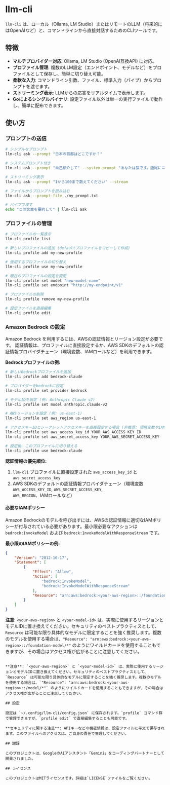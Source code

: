 # llm-cli

`llm-cli` は、ローカル（Ollama, LM Studio）またはリモートのLLM（将来的にはOpenAIなど）と、コマンドラインから直接対話するためのCLIツールです。

## 特徴

*   **マルチプロバイダー対応**: Ollama, LM Studio (OpenAI互換API) に対応。
*   **プロファイル管理**: 複数のLLM設定（エンドポイント、モデルなど）をプロファイルとして保存し、簡単に切り替え可能。
*   **柔軟な入力**: コマンドライン引数、ファイル、標準入力（パイプ）からプロンプトを渡せます。
*   **ストリーミング表示**: LLMからの応答をリアルタイムで表示します。
*   **Goによるシングルバイナリ**: 設定ファイル以外は単一の実行ファイルで動作し、簡単に配布できます。

## 使い方

### プロンプトの送信

```bash
# シンプルなプロンプト
llm-cli ask --prompt "日本の首都はどこですか？"

# システムプロンプト付き
llm-cli ask --prompt "自己紹介して" --system-prompt "あなたは猫です。語尾にニャンを付けて話してください。"

# ストリーミング表示
llm-cli ask --prompt "1から100まで数えてください" --stream

# ファイルからプロンプトを読み込む
llm-cli ask --prompt-file ./my_prompt.txt

# パイプで渡す
echo "この文章を要約して" | llm-cli ask
```

### プロファイルの管理

```bash
# プロファイルの一覧表示
llm-cli profile list

# 新しいプロファイルの追加 (defaultプロファイルをコピーして作成)
llm-cli profile add my-new-profile

# 使用するプロファイルの切り替え
llm-cli profile use my-new-profile

# 現在のプロファイルの設定を変更
llm-cli profile set model "new-model-name"
llm-cli profile set endpoint "http://my-endpoint/v1"

# プロファイルの削除
llm-cli profile remove my-new-profile

# 設定ファイルを直接編集
llm-cli profile edit
```

### Amazon Bedrock の設定

Amazon Bedrock を利用するには、AWSの認証情報とリージョン設定が必要です。
認証情報は、プロファイルに直接設定するか、AWS SDKのデフォルトの認証情報プロバイダチェーン（環境変数、IAMロールなど）を利用できます。

**Bedrockプロファイルの例:**

```bash
# 新しいBedrockプロファイルを追加
llm-cli profile add bedrock-claude

# プロバイダーをbedrockに設定
llm-cli profile set provider bedrock

# モデルIDを設定 (例: Anthropic Claude v2)
llm-cli profile set model anthropic.claude-v2

# AWSリージョンを設定 (例: us-east-1)
llm-cli profile set aws_region us-east-1

# アクセスキーIDとシークレットアクセスキーを直接設定する場合 (非推奨: 環境変数やIAMロールを推奨)
llm-cli profile set aws_access_key_id YOUR_AWS_ACCESS_KEY_ID
llm-cli profile set aws_secret_access_key YOUR_AWS_SECRET_ACCESS_KEY

# 設定後、このプロファイルに切り替える
llm-cli profile use bedrock-claude
```

**認証情報の優先順位:**

1.  `llm-cli` プロファイルに直接設定された `aws_access_key_id` と `aws_secret_access_key`
2.  AWS SDKのデフォルトの認証情報プロバイダチェーン（環境変数 `AWS_ACCESS_KEY_ID`, `AWS_SECRET_ACCESS_KEY`, `AWS_REGION`、IAMロールなど）

#### 必要なIAMポリシー

Amazon Bedrockのモデルを呼び出すには、AWSの認証情報に適切なIAMポリシーが付与されている必要があります。最小限必要なアクションは `bedrock:InvokeModel` および `bedrock:InvokeModelWithResponseStream` です。

**最小限のIAMポリシーの例:**

```json
{
    "Version": "2012-10-17",
    "Statement": [
        {
            "Effect": "Allow",
            "Action": [
                "bedrock:InvokeModel",
                "bedrock:InvokeModelWithResponseStream"
            ],
            "Resource": "arn:aws:bedrock:<your-aws-region>::/foundation-model/<your-model-id>"
        }
    ]
}
```

**注意**: `<your-aws-region>` と `<your-model-id>` は、実際に使用するリージョンとモデルIDに置き換えてください。セキュリティのベストプラクティスとして、`Resource` は可能な限り具体的なモデルに限定することを強く推奨します。複数のモデルを使用する場合は、`"Resource": "arn:aws:bedrock:<your-aws-region>::/foundation-model/*"` のようにワイルドカードを使用することもできますが、その場合はアクセス権が広がることに注意してください。
```

**注意**: `<your-aws-region>` と `<your-model-id>` は、実際に使用するリージョンとモデルIDに置き換えてください。セキュリティのベストプラクティスとして、`Resource` は可能な限り具体的なモデルに限定することを強く推奨します。複数のモデルを使用する場合は、`"Resource": "arn:aws:bedrock:<your-aws-region>::/model/*"` のようにワイルドカードを使用することもできますが、その場合はアクセス権が広がることに注意してください。

## 設定

設定は `~/.config/llm-cli/config.json` に保存されます。`profile` コマンド群で管理できますが、`profile edit` で直接編集することも可能です。

**セキュリティに関する注意**: APIキーなどの機密情報は、設定ファイルに平文で保存されます。このファイルへのアクセスは、ご自身の責任で管理してください。

## 謝辞

このプロジェクトは、GoogleのAIアシスタント「Gemini」をコーディングパートナーとして開発されました。

## ライセンス

このプロジェクトはMITライセンスです。詳細は`LICENSE`ファイルをご覧ください。
